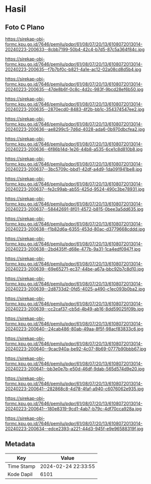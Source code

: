 # Hasil

## Foto C Plano

https://sirekap-obj-formc.kpu.go.id/7646/pemilu/pdpr/61/08/07/20/13/6108072013014-20240223-200633--8cbb7199-50b4-42c4-b7d5-87c5a364f84c.jpg

https://sirekap-obj-formc.kpu.go.id/7646/pemilu/pdpr/61/08/07/20/13/6108072013014-20240223-200635--f7b7bf0c-b821-4a1e-ac12-02a08cd8d5b4.jpg

https://sirekap-obj-formc.kpu.go.id/7646/pemilu/pdpr/61/08/07/20/13/6108072013014-20240223-200635--47de8b6f-0c8c-4d2c-983f-9bcd28ef6b50.jpg

https://sirekap-obj-formc.kpu.go.id/7646/pemilu/pdpr/61/08/07/20/13/6108072013014-20240223-200635--2870ecd0-8483-4f2b-bb1c-354374547ee2.jpg

https://sirekap-obj-formc.kpu.go.id/7646/pemilu/pdpr/61/08/07/20/13/6108072013014-20240223-200636--ae8299c5-7d6d-4028-ada6-0b970dbcfea2.jpg

https://sirekap-obj-formc.kpu.go.id/7646/pemilu/pdpr/61/08/07/20/13/6108072013014-20240223-200636--6f86b14d-1e26-44b8-a535-6ce1c8d810b8.jpg

https://sirekap-obj-formc.kpu.go.id/7646/pemilu/pdpr/61/08/07/20/13/6108072013014-20240223-200637--3bc5709c-bbd1-42df-a4d9-1da091941be8.jpg

https://sirekap-obj-formc.kpu.go.id/7646/pemilu/pdpr/61/08/07/20/13/6108072013014-20240223-200637--fe2c99ab-ab55-425d-9524-490c3be78931.jpg

https://sirekap-obj-formc.kpu.go.id/7646/pemilu/pdpr/61/08/07/20/13/6108072013014-20240223-200637--58442691-8f01-4572-b815-0bee3a5dd635.jpg

https://sirekap-obj-formc.kpu.go.id/7646/pemilu/pdpr/61/08/07/20/13/6108072013014-20240223-200638--f1b82d6a-6355-453d-80ac-d3779668cddd.jpg

https://sirekap-obj-formc.kpu.go.id/7646/pemilu/pdpr/61/08/07/20/13/6108072013014-20240223-200638--2bd435ff-d68e-477b-9a31-1ca4edf0947f.jpg

https://sirekap-obj-formc.kpu.go.id/7646/pemilu/pdpr/61/08/07/20/13/6108072013014-20240223-200639--69e65271-ec37-44be-a67a-bbc92b7c8d10.jpg

https://sirekap-obj-formc.kpu.go.id/7646/pemilu/pdpr/61/08/07/20/13/6108072013014-20240223-200639--2d8733d2-0fd5-4025-a490-c1ec093b0ba2.jpg

https://sirekap-obj-formc.kpu.go.id/7646/pemilu/pdpr/61/08/07/20/13/6108072013014-20240223-200639--cc2caf37-cb5d-4b49-ab16-8dd59025f09b.jpg

https://sirekap-obj-formc.kpu.go.id/7646/pemilu/pdpr/61/08/07/20/13/6108072013014-20240223-200640--24cab486-80ab-49aa-8f5f-98acf83833c6.jpg

https://sirekap-obj-formc.kpu.go.id/7646/pemilu/pdpr/61/08/07/20/13/6108072013014-20240223-200640--9cac940a-be92-4c07-8b69-0777b90bbb67.jpg

https://sirekap-obj-formc.kpu.go.id/7646/pemilu/pdpr/61/08/07/20/13/6108072013014-20240223-200641--bb3e0e7b-e50d-46df-9dab-565d574d9e20.jpg

https://sirekap-obj-formc.kpu.go.id/7646/pemilu/pdpr/61/08/07/20/13/6108072013014-20240223-200641--282868c8-4d78-4faf-a940-c6076062e935.jpg

https://sirekap-obj-formc.kpu.go.id/7646/pemilu/pdpr/61/08/07/20/13/6108072013014-20240223-200641--180e8319-9cd1-4ab7-b79c-4df70cca928a.jpg

https://sirekap-obj-formc.kpu.go.id/7646/pemilu/pdpr/61/08/07/20/13/6108072013014-20240223-200634--edce2393-a221-44d3-945f-e9e96588319f.jpg


## Metadata

| Key        | Value               |
| ---------- | ------------------- |
| Time Stamp | 2024-02-24 22:33:55 |
| Kode Dapil | 6101                |



